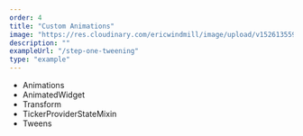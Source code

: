 ```yaml
---
order: 4
title: "Custom Animations"
image: "https://res.cloudinary.com/ericwindmill/image/upload/v1526135592/custom_loader_gif_qpsmjq.gif"
description: ""
exampleUrl: "/step-one-tweening"
type: "example"
---
```


* Animations
* AnimatedWidget
* Transform
* TickerProviderStateMixin
* Tweens
